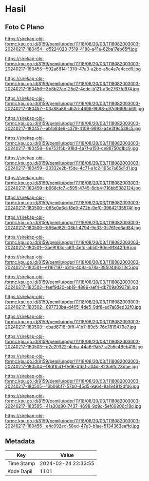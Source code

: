 # Hasil

## Foto C Plano

https://sirekap-obj-formc.kpu.go.id/8159/pemilu/pdpr/11/18/08/20/03/1118082003003-20240217-180454--d5224023-7519-4188-a41a-62ba17eb65ff.jpg

https://sirekap-obj-formc.kpu.go.id/8159/pemilu/pdpr/11/18/08/20/03/1118082003003-20240217-180455--592a6614-1370-47a3-a2bb-a5e4a7e4ccd0.jpg

https://sirekap-obj-formc.kpu.go.id/8159/pemilu/pdpr/11/18/08/20/03/1118082003003-20240217-180456--3b8b27ae-25d2-4ede-b121-a3e2767fd974.jpg

https://sirekap-obj-formc.kpu.go.id/8159/pemilu/pdpr/11/18/08/20/03/1118082003003-20240217-180457--03a88a86-db2d-4698-9b88-c97d9698cb69.jpg

https://sirekap-obj-formc.kpu.go.id/8159/pemilu/pdpr/11/18/08/20/03/1118082003003-20240217-180457--ab1b84e9-c379-4109-9693-a4e3f9c538c5.jpg

https://sirekap-obj-formc.kpu.go.id/8159/pemilu/pdpr/11/18/08/20/03/1118082003003-20240217-180458--8e75315b-918d-4a7f-a150-ce88750c1bc9.jpg

https://sirekap-obj-formc.kpu.go.id/8159/pemilu/pdpr/11/18/08/20/03/1118082003003-20240217-180459--23332e2b-f5de-4c71-a1c2-195c7a65d1d1.jpg

https://sirekap-obj-formc.kpu.go.id/8159/pemilu/pdpr/11/18/08/20/03/1118082003003-20240217-180459--b668cfc7-c595-4745-8db4-716bb5382124.jpg

https://sirekap-obj-formc.kpu.go.id/8159/pemilu/pdpr/11/18/08/20/03/1118082003003-20240217-180500--085c0e6d-f8e9-472b-9ef0-39642135574f.jpg

https://sirekap-obj-formc.kpu.go.id/8159/pemilu/pdpr/11/18/08/20/03/1118082003003-20240217-180500--866ad82f-08bf-4794-9e33-3c761ec6ad84.jpg

https://sirekap-obj-formc.kpu.go.id/8159/pemilu/pdpr/11/18/08/20/03/1118082003003-20240217-180501--3ae9f83c-a8ff-4efd-ab50-90ee91842fb6.jpg

https://sirekap-obj-formc.kpu.go.id/8159/pemilu/pdpr/11/18/08/20/03/1118082003003-20240217-180501--e1167197-b31b-408a-b78a-3850446313c5.jpg

https://sirekap-obj-formc.kpu.go.id/8159/pemilu/pdpr/11/18/08/20/03/1118082003003-20240217-180502--feef9d20-eb19-4889-aef4-db709a0927a1.jpg

https://sirekap-obj-formc.kpu.go.id/8159/pemilu/pdpr/11/18/08/20/03/1118082003003-20240217-180502--897733ba-d465-4de5-9df8-ed7a85ed32f0.jpg

https://sirekap-obj-formc.kpu.go.id/8159/pemilu/pdpr/11/18/08/20/03/1118082003003-20240217-180503--cbad8718-9fff-41b7-89c5-76c7819479e7.jpg

https://sirekap-obj-formc.kpu.go.id/8159/pemilu/pdpr/11/18/08/20/03/1118082003003-20240217-180503--d2c29322-4eba-44a6-9a57-a2b5c46eb418.jpg

https://sirekap-obj-formc.kpu.go.id/8159/pemilu/pdpr/11/18/08/20/03/1118082003003-20240217-180504--f8df1bd1-0e16-41b0-a04d-823b6fc23dbe.jpg

https://sirekap-obj-formc.kpu.go.id/8159/pemilu/pdpr/11/18/08/20/03/1118082003003-20240217-180505--16b06bf7-57b0-45d5-9a64-8a194812dfd6.jpg

https://sirekap-obj-formc.kpu.go.id/8159/pemilu/pdpr/11/18/08/20/03/1118082003003-20240217-180505--41a30d80-7437-4698-9d9c-5ef09206c18d.jpg

https://sirekap-obj-formc.kpu.go.id/8159/pemilu/pdpr/11/18/08/20/03/1118082003003-20240217-180455--e4c092ed-58ed-47e3-b1ae-5134363eaffd.jpg


## Metadata

| Key        | Value               |
| ---------- | ------------------- |
| Time Stamp | 2024-02-24 22:33:55 |
| Kode Dapil | 1101                |



